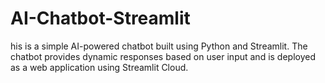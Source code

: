 # AI-Chatbot-Streamlit
his is a simple AI-powered chatbot built using Python and Streamlit. The chatbot provides dynamic responses based on user input and is deployed as a web application using Streamlit Cloud.
